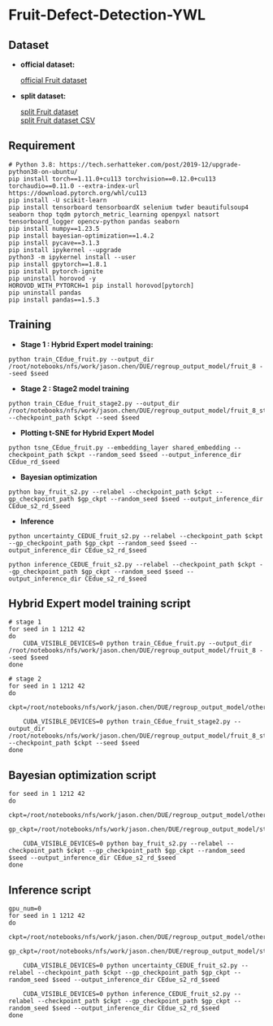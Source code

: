 # Fruit-Defect-Detection-YWL

## Dataset

- **official dataset:**  

	[official Fruit dataset](https://data.mendeley.com/datasets/bdd69gyhv8/1)

- **split dataset:**  

	[split Fruit dataset](https://drive.google.com/file/d/1PYqgWDIzccpnbmzAtO0NSQ8r27H1wOpt/view?usp=sharing)  
	[split Fruit dataset CSV](https://drive.google.com/file/d/1DxzRLMDp95B5Ft6T4ar-yxAupZmJhgyu/view?usp=sharing)  




## Requirement
```
# Python 3.8: https://tech.serhatteker.com/post/2019-12/upgrade-python38-on-ubuntu/
pip install torch==1.11.0+cu113 torchvision==0.12.0+cu113 torchaudio==0.11.0 --extra-index-url https://download.pytorch.org/whl/cu113
pip install -U scikit-learn
pip install tensorboard tensorboardX selenium twder beautifulsoup4 seaborn thop tqdm pytorch_metric_learning openpyxl natsort tensorboard_logger opencv-python pandas seaborn 
pip install numpy==1.23.5
pip install bayesian-optimization==1.4.2
pip install pycave==3.1.3
pip install ipykernel --upgrade
python3 -m ipykernel install --user
pip install gpytorch==1.8.1
pip install pytorch-ignite
pip uninstall horovod -y
HOROVOD_WITH_PYTORCH=1 pip install horovod[pytorch]
pip uninstall pandas 
pip install pandas==1.5.3
```

## Training 

- **Stage 1 : Hybrid Expert model training:**
```
python train_CEdue_fruit.py --output_dir /root/notebooks/nfs/work/jason.chen/DUE/regroup_output_model/fruit_8 --seed $seed
```
- **Stage 2 : Stage2 model training**
```
python train_CEdue_fruit_stage2.py --output_dir /root/notebooks/nfs/work/jason.chen/DUE/regroup_output_model/fruit_8_stage2 --checkpoint_path $ckpt --seed $seed
```
- **Plotting t-SNE for Hybrid Expert Model**
```
python tsne_CEdue_fruit.py --embedding_layer shared_embedding --checkpoint_path $ckpt --random_seed $seed --output_inference_dir CEdue_rd_$seed
```
- **Bayesian optimization**
```
python bay_fruit_s2.py --relabel --checkpoint_path $ckpt --gp_checkpoint_path $gp_ckpt --random_seed $seed --output_inference_dir CEdue_s2_rd_$seed
```
- **Inference**
```
python uncertainty_CEDUE_fruit_s2.py --relabel --checkpoint_path $ckpt --gp_checkpoint_path $gp_ckpt --random_seed $seed --output_inference_dir CEdue_s2_rd_$seed

python inference_CEDUE_fruit_s2.py --relabel --checkpoint_path $ckpt --gp_checkpoint_path $gp_ckpt --random_seed $seed --output_inference_dir CEdue_s2_rd_$seed
```


## Hybrid Expert model training script
```shell
# stage 1
for seed in 1 1212 42
do 
    CUDA_VISIBLE_DEVICES=0 python train_CEdue_fruit.py --output_dir /root/notebooks/nfs/work/jason.chen/DUE/regroup_output_model/fruit_8 --seed $seed
done

# stage 2
for seed in 1 1212 42
do 
    ckpt=/root/notebooks/nfs/work/jason.chen/DUE/regroup_output_model/otherdataset/final/Fruit_8/fruit_8/$seed/ckpt.pt
    
    CUDA_VISIBLE_DEVICES=0 python train_CEdue_fruit_stage2.py --output_dir /root/notebooks/nfs/work/jason.chen/DUE/regroup_output_model/fruit_8_stage2 --checkpoint_path $ckpt --seed $seed
done
```
## Bayesian optimization script
```shell
for seed in 1 1212 42
do
    ckpt=/root/notebooks/nfs/work/jason.chen/DUE/regroup_output_model/otherdataset/final/Fruit_8/fruit_8/$seed/ckpt.pt
    gp_ckpt=/root/notebooks/nfs/work/jason.chen/DUE/regroup_output_model/stage2_model/fruit_8_stage2/$seed/gp_ckpt.pt
    
    CUDA_VISIBLE_DEVICES=0 python bay_fruit_s2.py --relabel --checkpoint_path $ckpt --gp_checkpoint_path $gp_ckpt --random_seed $seed --output_inference_dir CEdue_s2_rd_$seed
done
```
## Inference script
```shell
gpu_num=0
for seed in 1 1212 42
do
    ckpt=/root/notebooks/nfs/work/jason.chen/DUE/regroup_output_model/otherdataset/final/Fruit_8/fruit_8/$seed/ckpt.pt
    gp_ckpt=/root/notebooks/nfs/work/jason.chen/DUE/regroup_output_model/stage2_model/fruit_8_stage2/$seed/gp_ckpt.pt
    
    CUDA_VISIBLE_DEVICES=0 python uncertainty_CEDUE_fruit_s2.py --relabel --checkpoint_path $ckpt --gp_checkpoint_path $gp_ckpt --random_seed $seed --output_inference_dir CEdue_s2_rd_$seed

    CUDA_VISIBLE_DEVICES=0 python inference_CEDUE_fruit_s2.py --relabel --checkpoint_path $ckpt --gp_checkpoint_path $gp_ckpt --random_seed $seed --output_inference_dir CEdue_s2_rd_$seed
done
```



